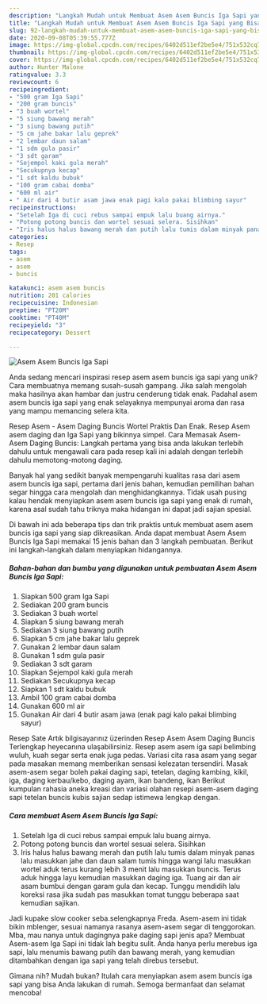 ```yaml
---
description: "Langkah Mudah untuk Membuat Asem Asem Buncis Iga Sapi yang Bisa Manjain Lidah"
title: "Langkah Mudah untuk Membuat Asem Asem Buncis Iga Sapi yang Bisa Manjain Lidah"
slug: 92-langkah-mudah-untuk-membuat-asem-asem-buncis-iga-sapi-yang-bisa-manjain-lidah
date: 2020-09-08T05:39:55.777Z
image: https://img-global.cpcdn.com/recipes/6402d511ef2be5e4/751x532cq70/asem-asem-buncis-iga-sapi-foto-resep-utama.jpg
thumbnail: https://img-global.cpcdn.com/recipes/6402d511ef2be5e4/751x532cq70/asem-asem-buncis-iga-sapi-foto-resep-utama.jpg
cover: https://img-global.cpcdn.com/recipes/6402d511ef2be5e4/751x532cq70/asem-asem-buncis-iga-sapi-foto-resep-utama.jpg
author: Hunter Malone
ratingvalue: 3.3
reviewcount: 6
recipeingredient:
- "500 gram Iga Sapi"
- "200 gram buncis"
- "3 buah wortel"
- "5 siung bawang merah"
- "3 siung bawang putih"
- "5 cm jahe bakar lalu geprek"
- "2 lembar daun salam"
- "1 sdm gula pasir"
- "3 sdt garam"
- "Sejempol kaki gula merah"
- "Secukupnya kecap"
- "1 sdt kaldu bubuk"
- "100 gram cabai domba"
- "600 ml air"
- " Air dari 4 butir asam jawa enak pagi kalo pakai blimbing sayur"
recipeinstructions:
- "Setelah Iga di cuci rebus sampai empuk lalu buang airnya."
- "Potong potong buncis dan wortel sesuai selera. Sisihkan"
- "Iris halus halus bawang merah dan putih lalu tumis dalam minyak panas lalu masukkan jahe dan daun salam tumis hingga wangi lalu masukkan wortel aduk terus kurang lebih 3 menit lalu masukkan buncis. Terus aduk hingga layu kemudian masukkan daging iga. Tuang air dan air asam bumbui dengan garam gula dan kecap. Tunggu mendidih lalu koreksi rasa jika sudah pas masukkan tomat tunggu beberapa saat kemudian sajikan."
categories:
- Resep
tags:
- asem
- asem
- buncis

katakunci: asem asem buncis 
nutrition: 201 calories
recipecuisine: Indonesian
preptime: "PT20M"
cooktime: "PT40M"
recipeyield: "3"
recipecategory: Dessert

---
```



![Asem Asem Buncis Iga Sapi](https://img-global.cpcdn.com/recipes/6402d511ef2be5e4/751x532cq70/asem-asem-buncis-iga-sapi-foto-resep-utama.jpg)

Anda sedang mencari inspirasi resep asem asem buncis iga sapi yang unik? Cara membuatnya memang susah-susah gampang. Jika salah mengolah maka hasilnya akan hambar dan justru cenderung tidak enak. Padahal asem asem buncis iga sapi yang enak selayaknya mempunyai aroma dan rasa yang mampu memancing selera kita.

Resep Asem - Asem Daging Buncis Wortel Praktis Dan Enak. Resep Asem asem daging dan Iga Sapi yang bikinnya simpel. Cara Memasak Asem-Asem Daging Buncis: Langkah pertama yang bisa anda lakukan terlebih dahulu untuk mengawali cara pada resep kali ini adalah dengan terlebih dahulu memotong-motong daging.

Banyak hal yang sedikit banyak mempengaruhi kualitas rasa dari asem asem buncis iga sapi, pertama dari jenis bahan, kemudian pemilihan bahan segar hingga cara mengolah dan menghidangkannya. Tidak usah pusing kalau hendak menyiapkan asem asem buncis iga sapi yang enak di rumah, karena asal sudah tahu triknya maka hidangan ini dapat jadi sajian spesial.


Di bawah ini ada beberapa tips dan trik praktis untuk membuat asem asem buncis iga sapi yang siap dikreasikan. Anda dapat membuat Asem Asem Buncis Iga Sapi memakai 15 jenis bahan dan 3 langkah pembuatan. Berikut ini langkah-langkah dalam menyiapkan hidangannya.

<!--inarticleads1-->

##### Bahan-bahan dan bumbu yang digunakan untuk pembuatan Asem Asem Buncis Iga Sapi:

1. Siapkan 500 gram Iga Sapi
1. Sediakan 200 gram buncis
1. Sediakan 3 buah wortel
1. Siapkan 5 siung bawang merah
1. Sediakan 3 siung bawang putih
1. Siapkan 5 cm jahe bakar lalu geprek
1. Gunakan 2 lembar daun salam
1. Gunakan 1 sdm gula pasir
1. Sediakan 3 sdt garam
1. Siapkan Sejempol kaki gula merah
1. Sediakan Secukupnya kecap
1. Siapkan 1 sdt kaldu bubuk
1. Ambil 100 gram cabai domba
1. Gunakan 600 ml air
1. Gunakan  Air dari 4 butir asam jawa (enak pagi kalo pakai blimbing sayur)


Resep Sate Artık bilgisayarınız üzerinden Resep Asem Asem Daging Buncis Terlengkap heyecanına ulaşabilirsiniz. Resep asem asem iga sapi belimbing wuluh, kuah segar serta enak juga pedas. Variasi cita rasa asam yang segar pada masakan memang memberikan sensasi kelezatan tersendiri. Masak asem-asem segar boleh pakai daging sapi, tetelan, daging kambing, kikil, iga, daging kerbau/kebo, daging ayam, ikan bandeng, ikan Berikut kumpulan rahasia aneka kreasi dan variasi olahan resepi asem-asem daging sapi tetelan buncis kubis sajian sedap istimewa lengkap dengan. 

<!--inarticleads2-->

##### Cara membuat Asem Asem Buncis Iga Sapi:

1. Setelah Iga di cuci rebus sampai empuk lalu buang airnya.
1. Potong potong buncis dan wortel sesuai selera. Sisihkan
1. Iris halus halus bawang merah dan putih lalu tumis dalam minyak panas lalu masukkan jahe dan daun salam tumis hingga wangi lalu masukkan wortel aduk terus kurang lebih 3 menit lalu masukkan buncis. Terus aduk hingga layu kemudian masukkan daging iga. Tuang air dan air asam bumbui dengan garam gula dan kecap. Tunggu mendidih lalu koreksi rasa jika sudah pas masukkan tomat tunggu beberapa saat kemudian sajikan.


Jadi kupake slow cooker seba.selengkapnya Freda. Asem-asem ini tidak bikin mblenger, sesuai namanya rasanya asem-asem segar di tenggorokan. Mba, mau nanya untuk dagingnya pake daging sapi jenis apa? Membuat Asem-asem Iga Sapi ini tidak lah begitu sulit. Anda hanya perlu merebus iga sapi, lalu menumis bawang putih dan bawang merah, yang kemudian ditambahkan dengan iga sapi yang telah direbus tersebut. 

Gimana nih? Mudah bukan? Itulah cara menyiapkan asem asem buncis iga sapi yang bisa Anda lakukan di rumah. Semoga bermanfaat dan selamat mencoba!
